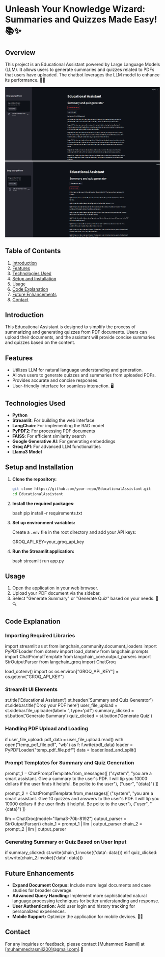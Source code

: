 # Unleash Your Knowledge Wizard: Summaries and Quizzes Made Easy! 📚✨

## Overview

This project is an Educational Assistant powered by Large Language Models (LLM). It allows users to generate summaries and quizzes related to PDFs that users have uploaded. The chatbot leverages the LLM model to enhance its performance. 🤖📝

![](assets/Demo1.png) ![](assets/Demo2.png)

## Table of Contents

1. [Introduction](#introduction)
2. [Features](#features)
3. [Technologies Used](#technologies-used)
4. [Setup and Installation](#setup-and-installation)
5. [Usage](#usage)
6. [Code Explanation](#code-explanation)
7. [Future Enhancements](#future-enhancements)
8. [Contact](#contact)

## Introduction

This Educational Assistant is designed to simplify the process of summarizing and generating quizzes from PDF documents. Users can upload their documents, and the assistant will provide concise summaries and quizzes based on the content.

## Features

- Utilizes LLM for natural language understanding and generation.
- Allows users to generate quizzes and summaries from uploaded PDFs.
- Provides accurate and concise responses.
- User-friendly interface for seamless interaction. 🖥️

## Technologies Used

- **Python** 
- **Streamlit**: For building the web interface
- **LangChain**: For implementing the RAG model
- **PyPDF2**: For processing PDF documents
- **FAISS**: For efficient similarity search
- **Google Generative AI**: For generating embeddings
- **Groq API**: For advanced LLM functionalities
- **Llama3 Model**

## Setup and Installation

1. **Clone the repository:**

   ```bash
   git clone https://github.com/your-repo/EducationalAssistant.git
   cd EducationalAssistant

2. **Install the required packages:**

   bash
   pip install -r requirements.txt
   

3. **Set up environment variables:**

   Create a `.env` file in the root directory and add your API keys:

   
   GROQ_API_KEY=your_groq_api_key
   

4. **Run the Streamlit application:**

   bash
   streamlit run app.py

## Usage
1. Open the application in your web browser.
2. Upload your PDF document via the sidebar.
3. Select "Generate Summary" or "Generate Quiz" based on your needs. 📄🔍

## Code Explanation

### Importing Required Libraries

import streamlit as st
from langchain_community.document_loaders import PyPDFLoader
from dotenv import load_dotenv
from langchain.prompts import ChatPromptTemplate
from langchain_core.output_parsers import StrOutputParser
from langchain_groq import ChatGroq

load_dotenv()
import os
os.environ["GROQ_API_KEY"] = os.getenv("GROQ_API_KEY")



### Streamlit UI Elements

st.title('Educational Assistant')
st.header('Summary and Quiz Generator')
st.sidebar.title('Drop your PDF here')
user_file_upload = st.sidebar.file_uploader(label='', type='pdf')
summary_clicked = st.button('Generate Summary')
quiz_clicked = st.button('Generate Quiz')



### Handling PDF Upload and Loading

if user_file_upload:
    pdf_data = user_file_upload.read()
    with open("temp_pdf_file.pdf", "wb") as f:
        f.write(pdf_data)
    loader = PyPDFLoader("temp_pdf_file.pdf")
    data = loader.load_and_split()



### Prompt Templates for Summary and Quiz Generation

prompt_1 = ChatPromptTemplate.from_messages([
    ("system", "you are a smart assistant. Give a summary to the user's PDF. I will tip you 10000 dollars if the user finds it helpful. Be polite to the user"),
    ("user", "{data}")
])

prompt_2 = ChatPromptTemplate.from_messages([
    ("system", "you are a smart assistant. Give 10 quizzes and answers to the user's PDF. I will tip you 10000 dollars if the user finds it helpful. Be polite to the user"),
    ("user", "{data}")
])

llm = ChatGroq(model="llama3-70b-8192")
output_parser = StrOutputParser()
chain_1 = prompt_1 | llm | output_parser
chain_2 = prompt_2 | llm | output_parser



### Generating Summary or Quiz Based on User Input

if summary_clicked:
    st.write(chain_1.invoke({'data': data}))
elif quiz_clicked:
    st.write(chain_2.invoke({'data': data}))



## Future Enhancements

- **Expand Document Corpus:** Include more legal documents and case studies for broader coverage.
- **Advanced Query Handling:** Implement more sophisticated natural language processing techniques for better understanding and response.
- **User Authentication:** Add user login and history tracking for personalized experiences.
- **Mobile Support:** Optimize the application for mobile devices. 📱💡


## Contact

For any inquiries or feedback, please contact [Muhammed Rasmil] at [muhammedrasmil2001@gmail.com].📧


